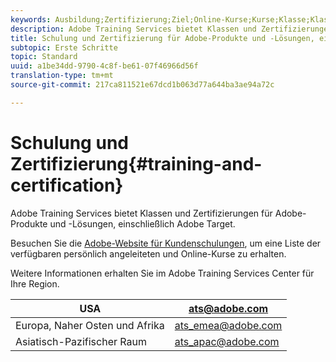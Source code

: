 ```yaml
---
keywords: Ausbildung;Zertifizierung;Ziel;Online-Kurse;Kurse;Klasse;Klassen
description: Adobe Training Services bietet Klassen und Zertifizierungen für Adobe-Produkte und -Lösungen, einschließlich Adobe Target.
title: Schulung und Zertifizierung für Adobe-Produkte und -Lösungen, einschließlich Adobe Target
subtopic: Erste Schritte
topic: Standard
uuid: a1be34dd-9790-4c8f-be61-07f46966d56f
translation-type: tm+mt
source-git-commit: 217ca811521e67dcd1b063d77a644ba3ae94a72c

---
```



# Schulung und Zertifizierung{#training-and-certification}

Adobe Training Services bietet Klassen und Zertifizierungen für Adobe-Produkte und -Lösungen, einschließlich Adobe Target.

Besuchen Sie die [Adobe-Website für Kundenschulungen](https://training.adobe.com/training/courses.html#solution=adobeTarget), um eine Liste der verfügbaren persönlich angeleiteten und Online-Kurse zu erhalten.

Weitere Informationen erhalten Sie im Adobe Training Services Center für Ihre Region.

| USA | [ats@adobe.com](mailto:ats@adobe.com) |
|---|---|
| Europa, Naher Osten und Afrika | [ats_emea@adobe.com](mailto:ats_emea@adobe.com) |
| Asiatisch-Pazifischer Raum | [ats_apac@adobe.com](mailto:ats_apac@adobe.com) |

